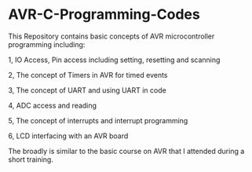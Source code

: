 # AVR-C-Programming-Codes
This Repository contains basic concepts of AVR microcontroller programming including:

1, IO Access, Pin access including setting, resetting and scanning

2, The concept of Timers in AVR for timed events

3, The concept of UART and using UART in code

4, ADC access and reading

5, The concept of interrupts and interrupt programming

6, LCD interfacing with an AVR board

The broadly is similar to the basic course on AVR that I attended during a short training.
